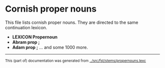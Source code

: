 # Cornish proper nouns 

This file lists cornish proper nouns. They are directed to the same continuation lexicon.

 * **LEXICON Propernoun** 
 * **Abram prop ;** 
 * **Adam prop ;** 
... and some 1000 more.






* * *
<small>This (part of) documentation was generated from [../src/fst/stems/propernouns.lexc](http://github.com/giellalt/lang-cor/blob/main/../src/fst/stems/propernouns.lexc)</small>